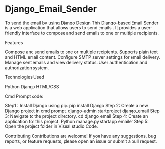 # Django_Email_Sender
To send the email by using Django Design
This Django-based Email Sender is a web application that allows users to send emails . It provides a user-friendly interface to compose and send emails to one or multiple recipients.

Features

Compose and send emails to one or multiple recipients.
Supports plain text and HTML email content.
Configure SMTP server settings for email delivery.
Manage sent emails and view delivery status.
User authentication and authorization system.

Technologies Used

Python
Django
HTML/CSS

Cmd Prompt code:

Step1 : Install Django using pip.
             pip install Django
Step 2: Create a new Django project in cmd prompt.
             django-admin startproject django_email
Step 3: Navigate to the project directory.
             cd django_email
Step 4: Create an application for this project.
             Python manage.py startapp emailer
Step 5: Open the project folder in Visual studio Code.


Contributing
Contributions are welcome! If you have any suggestions, bug reports, or feature requests, please open an issue or submit a pull request.
